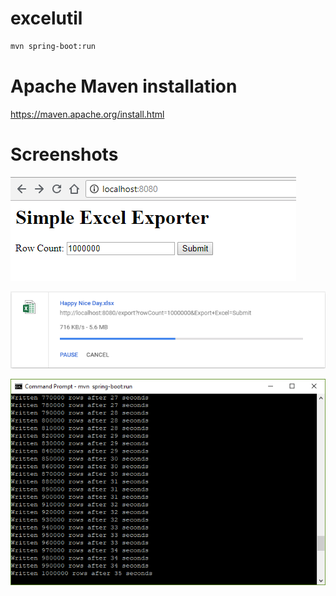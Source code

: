 # excelutil
```sh
mvn spring-boot:run
```

# Apache Maven installation
https://maven.apache.org/install.html

# Screenshots

![img](excelutil.png)

![img](progress.png)

![img](console.png)
